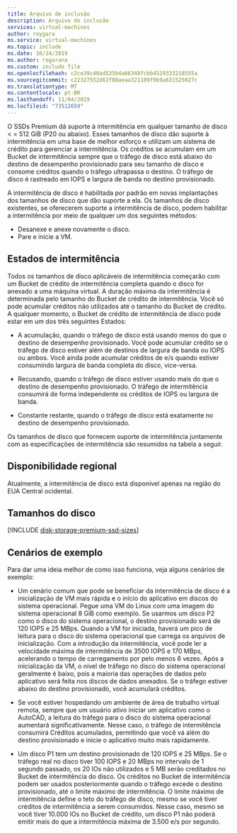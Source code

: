```yaml
---
title: Arquivo de inclusão
description: Arquivo de inclusão
services: virtual-machines
author: roygara
ms.service: virtual-machines
ms.topic: include
ms.date: 10/24/2019
ms.author: rogarana
ms.custom: include file
ms.openlocfilehash: c2ce39c40ad535b4a66349fcbb4529333218555a
ms.sourcegitcommit: c22327552d62f88aeaa321189f9b9a631525027c
ms.translationtype: MT
ms.contentlocale: pt-BR
ms.lasthandoff: 11/04/2019
ms.locfileid: "73512659"
---
```

O SSDs Premium dá suporte à intermitência em qualquer tamanho de disco < = 512 GiB (P20 ou abaixo). Esses tamanhos de disco dão suporte à intermitência em uma base de melhor esforço e utilizam um sistema de crédito para gerenciar a intermitência. Os créditos se acumulam em um Bucket de intermitência sempre que o tráfego de disco está abaixo do destino de desempenho provisionado para seu tamanho de disco e consome créditos quando o tráfego ultrapassa o destino. O tráfego de disco é rastreado em IOPS e largura de banda no destino provisionado.

A intermitência de disco é habilitada por padrão em novas implantações dos tamanhos de disco que dão suporte a ela. Os tamanhos de disco existentes, se oferecerem suporte a intermitência de disco, podem habilitar a intermitência por meio de qualquer um dos seguintes métodos:

- Desanexe e anexe novamente o disco.
- Pare e inicie a VM.

## <a name="burst-states"></a>Estados de intermitência

Todos os tamanhos de disco aplicáveis de intermitência começarão com um Bucket de crédito de intermitência completa quando o disco for anexado a uma máquina virtual. A duração máxima da intermitência é determinada pelo tamanho do Bucket de crédito de intermitência. Você só pode acumular créditos não utilizados até o tamanho do Bucket de crédito. A qualquer momento, o Bucket de crédito de intermitência de disco pode estar em um dos três seguintes Estados: 

- A acumulação, quando o tráfego de disco está usando menos do que o destino de desempenho provisionado. Você pode acumular crédito se o tráfego de disco estiver além de destinos de largura de banda ou IOPS ou ambos. Você ainda pode acumular créditos de e/s quando estiver consumindo largura de banda completa do disco, vice-versa.  

- Recusando, quando o tráfego de disco estiver usando mais do que o destino de desempenho provisionado. O tráfego de intermitência consumirá de forma independente os créditos de IOPS ou largura de banda. 

- Constante restante, quando o tráfego de disco está exatamente no destino de desempenho provisionado. 

Os tamanhos de disco que fornecem suporte de intermitência juntamente com as especificações de intermitência são resumidos na tabela a seguir.

## <a name="regional-availability"></a>Disponibilidade regional

Atualmente, a intermitência de disco está disponível apenas na região do EUA Central ocidental.

## <a name="disk-sizes"></a>Tamanhos do disco

[!INCLUDE [disk-storage-premium-ssd-sizes](disk-storage-premium-ssd-sizes.md)]

## <a name="example-scenarios"></a>Cenários de exemplo

Para dar uma ideia melhor de como isso funciona, veja alguns cenários de exemplo:

- Um cenário comum que pode se beneficiar da intermitência de disco é a inicialização de VM mais rápida e o início do aplicativo em discos do sistema operacional. Pegue uma VM do Linux com uma imagem do sistema operacional 8 GiB como exemplo. Se usarmos um disco P2 como o disco do sistema operacional, o destino provisionado será de 120 IOPS e 25 MBps. Quando a VM for iniciada, haverá um pico de leitura para o disco do sistema operacional que carrega os arquivos de inicialização. Com a introdução da intermitência, você pode ler a velocidade máxima de intermitência de 3500 IOPS e 170 MBps, acelerando o tempo de carregamento por pelo menos 6 vezes. Após a inicialização da VM, o nível de tráfego no disco do sistema operacional geralmente é baixo, pois a maioria das operações de dados pelo aplicativo será feita nos discos de dados anexados. Se o tráfego estiver abaixo do destino provisionado, você acumulará créditos.

- Se você estiver hospedando um ambiente de área de trabalho virtual remota, sempre que um usuário ativo iniciar um aplicativo como o AutoCAD, a leitura do tráfego para o disco do sistema operacional aumentará significativamente. Nesse caso, o tráfego de intermitência consumirá Créditos acumulados, permitindo que você vá além do destino provisionado e inicie o aplicativo muito mais rapidamente.

- Um disco P1 tem um destino provisionado de 120 IOPS e 25 MBps. Se o tráfego real no disco tiver 100 IOPS e 20 MBps no intervalo de 1 segundo passado, os 20 IOs não utilizados e 5 MB serão creditados no Bucket de intermitência do disco. Os créditos no Bucket de intermitência podem ser usados posteriormente quando o tráfego excede o destino provisionado, até o limite máximo de intermitência. O limite máximo de intermitência define o teto do tráfego de disco, mesmo se você tiver créditos de intermitência a serem consumidos. Nesse caso, mesmo se você tiver 10.000 IOs no Bucket de crédito, um disco P1 não poderá emitir mais do que a intermitência máxima de 3.500 e/s por segundo.  
